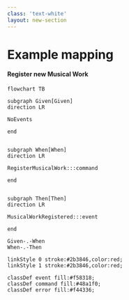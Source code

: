```yaml
---
class: 'text-white'
layout: new-section
---
```

# Example mapping

#### Register new Musical Work

```mermaid
flowchart TB 

subgraph Given[Given]
direction LR

NoEvents

end


subgraph When[When]
direction LR

RegisterMusicalWork:::command

end


subgraph Then[Then]
direction LR

MusicalWorkRegistered:::event

end

Given-.-When
When-.-Then

linkStyle 0 stroke:#2b3846,color:red;
linkStyle 1 stroke:#2b3846,color:red;

classDef event fill:#f58318;
classDef command fill:#48a1f0;
classDef error fill:#f44336;
```

<CurrentPage />